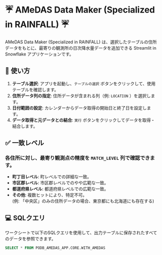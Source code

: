 # **☔ AMeDAS Data Maker (Specialized in RAINFALL) ☔**

AMeDAS Data Maker (Specialized in RAINFALL) は、選択したテーブルの住所データをもとに、最寄りの観測所の日次降水量データを追加できる Streamlit in Snowflake アプリケーションです。

## 🚀 使い方

1. **テーブル選択**: アプリを起動し、`テーブルの選択` ボタンをクリックして、使用テーブルを確認します。
2. **住所データ列の指定**: 住所データが含まれる列（例: `LOCATION` ）を選択します。
3. **日付範囲の設定**: カレンダーからデータ取得の開始日と終了日を設定します。
4. **データ取得と元データとの結合**: `実行` ボタンをクリックしてデータを取得・結合します。

## ✅ 一致レベル

### 各住所に対し、最寄り観測点の精度を `MATCH_LEVEL` 列で確認できます。

- **町丁目レベル**: 町レベルでの詳細な一致。
- **市区郡レベル**: 市区郡レベルでのやや広範な一致。
- **都道府県レベル**: 都道府県レベルでの広範な一致。
- **その他**: 複数ヒットにより、特定不可。  
(例: 「中央区」のみの住所データの場合、東京都にも北海道にも存在する)

## 💻 SQLクエリ

ワークシートで以下のSQLクエリを使用して、出力テーブルに保存されたすべてのデータを参照できます。

```sql
SELECT * FROM PODB_AMEDAS_APP.CORE.WITH_AMEDAS